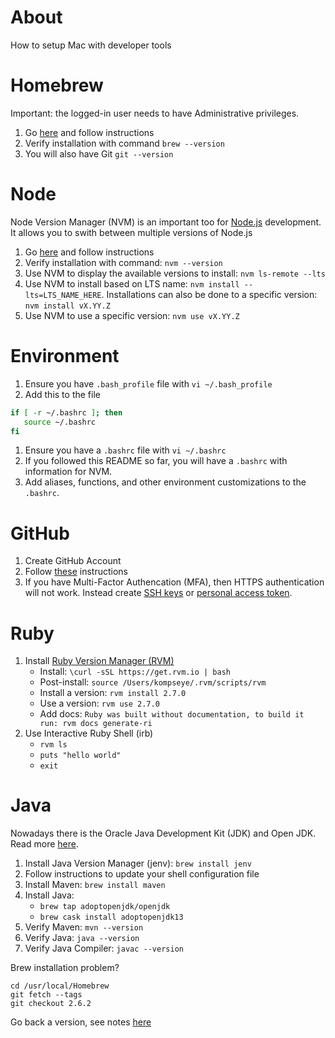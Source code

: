 # About
How to setup Mac with developer tools

# Homebrew
Important: the logged-in user needs to have Administrative privileges.

1. Go [here](https://brew.sh/) and follow instructions
1. Verify installation with command `brew --version`
1. You will also have Git `git --version`

# Node
Node Version Manager (NVM) is an important too for [Node.js](https://github.com/nodejs/node) development. It allows you to swith between multiple versions of Node.js
1. Go [here](https://github.com/creationix/nvm) and follow instructions
1. Verify installation with command: `nvm --version`
1. Use NVM to display the available versions to install: `nvm ls-remote --lts`
1. Use NVM to install based on LTS name: `nvm install --lts=LTS_NAME_HERE`. Installations can also be done to a specific version: `nvm install vX.YY.Z`
1. Use NVM to use a specific version: `nvm use vX.YY.Z`

# Environment
1. Ensure you have `.bash_profile` file with `vi ~/.bash_profile`
1. Add this to the file

```bash
if [ -r ~/.bashrc ]; then
   source ~/.bashrc
fi
```

1. Ensure you have a `.bashrc` file with `vi ~/.bashrc`
1. If you followed this README so far, you will have a `.bashrc` with information for NVM.
1. Add aliases, functions, and other environment customizations to the `.bashrc`.

# GitHub
1. Create GitHub Account
1. Follow [these](https://help.github.com/categories/bootcamp/) instructions
1. If you have Multi-Factor Authencation (MFA), then HTTPS authentication will not work. Instead create [SSH keys](https://help.github.com/articles/generating-a-new-ssh-key-and-adding-it-to-the-ssh-agent/) or [personal access token](https://help.github.com/articles/creating-a-personal-access-token-for-the-command-line/).

# Ruby
1. Install [Ruby Version Manager (RVM)](https://rvm.io/rvm/install)
    * Install: `\curl -sSL https://get.rvm.io | bash`
    * Post-install: `source /Users/kompseye/.rvm/scripts/rvm`
    * Install a version: `rvm install 2.7.0`
    * Use a version: `rvm use 2.7.0`
    * Add docs: `Ruby was built without documentation, to build it run: rvm docs generate-ri`
1. Use Interactive Ruby Shell (irb)
    * `rvm ls`
    * `puts "hello world"`
    * `exit`
    
# Java
Nowadays there is the Oracle Java Development Kit (JDK) and Open JDK. Read more [here](https://medium.com/@chamikakasun/how-to-manage-multiple-java-version-in-macos-e5421345f6d0).
1. Install Java Version Manager (jenv): `brew install jenv`
1. Follow instructions to update your shell configuration file
1. Install Maven: `brew install maven`
1. Install Java: 
    * `brew tap adoptopenjdk/openjdk`
    * `brew cask install adoptopenjdk13`
1. Verify Maven: `mvn --version`
1. Verify Java: `java --version`
1. Verify Java Compiler: `javac --version`

Brew installation problem?
```
cd /usr/local/Homebrew
git fetch --tags
git checkout 2.6.2 
```
Go back a version, see notes [here](https://github.com/ansible-collections/community.general/issues/1524#issuecomment-749226927)
